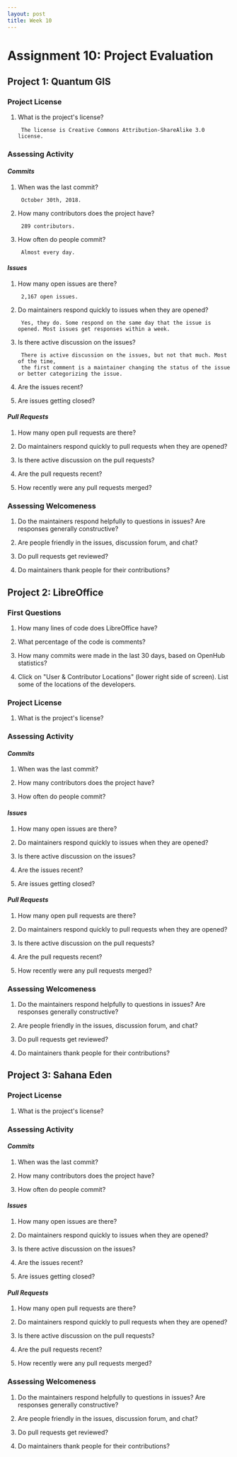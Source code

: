 ```yaml
---
layout: post
title: Week 10
---
```


# Assignment 10: Project Evaluation

## Project 1: Quantum GIS

### Project License
1. What is the project's license?

        The license is Creative Commons Attribution-ShareAlike 3.0 license.

### Assessing Activity
#### *Commits*
1. When was the last commit?

        October 30th, 2018.

2. How many contributors does the project have?

        289 contributors.

3. How often do people commit?

        Almost every day.

#### *Issues*
1. How many open issues are there?

        2,167 open issues.

2. Do maintainers respond quickly to issues when they are opened?

        Yes, they do. Some respond on the same day that the issue is opened. Most issues get responses within a week.

3. Is there active discussion on the issues?

        There is active discussion on the issues, but not that much. Most of the time, 
        the first comment is a maintainer changing the status of the issue or better categorizing the issue.

4. Are the issues recent?

        

5. Are issues getting closed?

        

#### *Pull Requests*
1. How many open pull requests are there?


2. Do maintainers respond quickly to pull requests when they are opened?


3. Is there active discussion on the pull requests?


4. Are the pull requests recent?


5. How recently were any pull requests merged?


### Assessing Welcomeness
1. Do the maintainers respond helpfully to questions in issues? Are responses generally constructive?


2. Are people friendly in the issues, discussion forum, and chat?


3. Do pull requests get reviewed?


4. Do maintainers thank people for their contributions?


## Project 2: LibreOffice

### First Questions
1. How many lines of code does LibreOffice have?


2. What percentage of the code is comments?


3. How many commits were made in the last 30 days, based on OpenHub statistics?


4. Click on "User & Contributor Locations" (lower right side of screen). List some of the locations of the developers.


### Project License
1. What is the project's license?


### Assessing Activity
#### *Commits*
1. When was the last commit?


2. How many contributors does the project have?


3. How often do people commit?


#### *Issues*
1. How many open issues are there?


2. Do maintainers respond quickly to issues when they are opened?


3. Is there active discussion on the issues?


4. Are the issues recent?


5. Are issues getting closed?


#### *Pull Requests*
1. How many open pull requests are there?


2. Do maintainers respond quickly to pull requests when they are opened?


3. Is there active discussion on the pull requests?


4. Are the pull requests recent?


5. How recently were any pull requests merged?


### Assessing Welcomeness
1. Do the maintainers respond helpfully to questions in issues? Are responses generally constructive?


2. Are people friendly in the issues, discussion forum, and chat?


3. Do pull requests get reviewed?


4. Do maintainers thank people for their contributions?


## Project 3: Sahana Eden

### Project License
1. What is the project's license?


### Assessing Activity
#### *Commits*
1. When was the last commit?


2. How many contributors does the project have?


3. How often do people commit?


#### *Issues*
1. How many open issues are there?


2. Do maintainers respond quickly to issues when they are opened?


3. Is there active discussion on the issues?


4. Are the issues recent?


5. Are issues getting closed?


#### *Pull Requests*
1. How many open pull requests are there?


2. Do maintainers respond quickly to pull requests when they are opened?


3. Is there active discussion on the pull requests?


4. Are the pull requests recent?


5. How recently were any pull requests merged?


### Assessing Welcomeness
1. Do the maintainers respond helpfully to questions in issues? Are responses generally constructive?


2. Are people friendly in the issues, discussion forum, and chat?


3. Do pull requests get reviewed?


4. Do maintainers thank people for their contributions?

